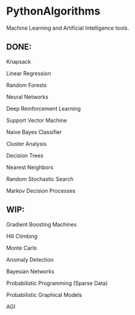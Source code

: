 # PythonAlgorithms

Machine Learning and Artificial Intelligence
tools.

## DONE:

Knapsack

Linear Regression

Random Forests

Neural Networks

Deep Reinforcement Learning

Support Vector Machine

Naive Bayes Classifier

Cluster Analysis

Decision Trees

Nearest Neighbors

Random Stochastic Search

Markov Decision Processes

## WIP:

Gradient Boosting Machines

Hill Climbing

Monte Carlo

Anomaly Detection

Bayesian Networks

Probabilistic Programming (Sparse Data)

Probabilistic Graphical Models

AGI
